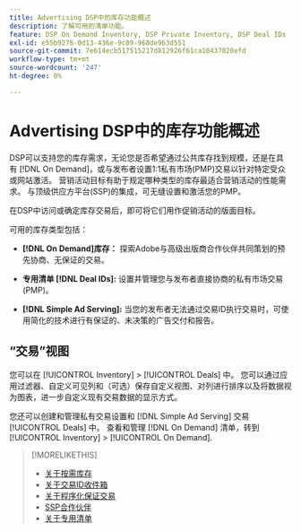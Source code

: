 ```yaml
---
title: Advertising DSP中的库存功能概述
description: 了解可用的清单功能。
feature: DSP On Demand Inventory, DSP Private Inventory, DSP Deal IDs
exl-id: e55b9276-0d13-436e-9c09-968de963d551
source-git-commit: 7e614ecb517515217d812926f61ca10437820efd
workflow-type: tm+mt
source-wordcount: '247'
ht-degree: 0%

---
```


# Advertising DSP中的库存功能概述

DSP可以支持您的库存需求，无论您是否希望通过公共库存找到规模，还是在具有 [!DNL On Demand]，或与发布者设置1:1私有市场(PMP)交易以针对特定受众或网站激活。 营销活动目标有助于规定哪种类型的库存最适合营销活动的性能需求。 与顶级供应方平台(SSP)的集成，可无缝设置和激活您的PMP。

在DSP中访问或确定库存交易后，即可将它们用作促销活动的版面目标。

可用的库存类型包括：

* **[!DNL On Demand]库存：** 探索Adobe与高级出版商合作伙伴共同策划的预先协商、无保证的交易。

* **专用清单 [!DNL Deal IDs]:** 设置并管理您与发布者直接协商的私有市场交易(PMP)。

* **[!DNL Simple Ad Serving]:** 当您的发布者无法通过交易ID执行交易时，可使用简化的技术进行有保证的、未决策的广告交付和报告。

## “交易”视图

您可以在 [!UICONTROL Inventory] > [!UICONTROL Deals] 中。 您可以通过应用过滤器、自定义可见列和（可选）保存自定义视图、对列进行排序以及将数据视为图表，进一步自定义现有交易数据的显示方式。

您还可以创建和管理私有交易设置和 [!DNL Simple Ad Serving] 交易 [!UICONTROL Deals] 中。 查看和管理 [!DNL On Demand] 清单，转到 [!UICONTROL Inventory] > [!UICONTROL On Demand].

>[!MORELIKETHIS]
>
>* [关于按需库存](on-demand-inventory-about.md)
>* [关于交易ID收件箱](deal-id-inbox-about.md)
>* [关于程序化保证交易](programmatic-guaranteed-about.md)
>* [SSP合作伙伴](ssp-partners.md)
>* [关于专用清单](private-inventory-about.md)

